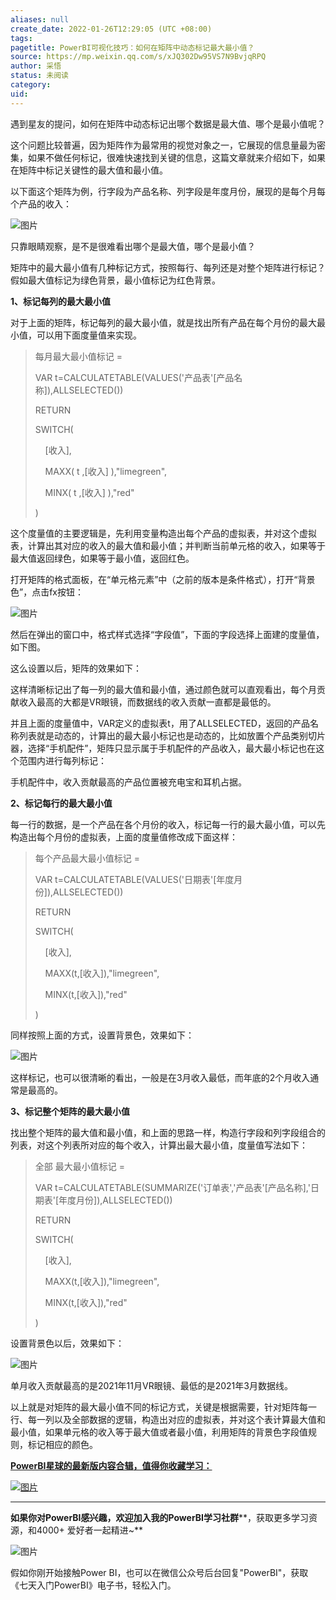 ```yaml
---
aliases: null
create_date: 2022-01-26T12:29:05 (UTC +08:00)
tags: 
pagetitle: PowerBI可视化技巧：如何在矩阵中动态标记最大最小值？
source: https://mp.weixin.qq.com/s/xJQ302Dw95VS7N9BvjqRPQ
author: 采悟
status: 未阅读
category: 
uid: 
---
```


遇到星友的提问，如何在矩阵中动态标记出哪个数据是最大值、哪个是最小值呢？  

这个问题比较普遍，因为矩阵作为最常用的视觉对象之一，它展现的信息量最为密集，如果不做任何标记，很难快速找到关键的信息，这篇文章就来介绍如下，如果在矩阵中标记关键性的最大值和最小值。

以下面这个矩阵为例，行字段为产品名称、列字段是年度月份，展现的是每个月每个产品的收入：

![图片](https://mmbiz.qpic.cn/mmbiz_jpg/aHEbZtANQJMdI24iaex1UOnS5AEosyORleGtjgDW0jRIYu8GoTNBRF8q4vUyNNsZmtCfGVGDYp3cicf5E6aLiadOg/640?wx_fmt=jpeg&wxfrom=5&wx_lazy=1&wx_co=1)

只靠眼睛观察，是不是很难看出哪个是最大值，哪个是最小值？

矩阵中的最大最小值有几种标记方式，按照每行、每列还是对整个矩阵进行标记？假如最大值标记为绿色背景，最小值标记为红色背景。  

**1、标记每列的最大最小值**

对于上面的矩阵，标记每列的最大最小值，就是找出所有产品在每个月份的最大最小值，可以用下面度量值来实现。

> 每月最大最小值标记 =
> 
> VAR t=CALCULATETABLE(VALUES('产品表'\[产品名称\]),ALLSELECTED())
> 
> RETURN
> 
> SWITCH(
> 
>     \[收入\],
> 
>     MAXX( t ,\[收入\] ),"limegreen",
> 
>     MINX( t ,\[收入\] ),"red"
> 
> )

这个度量值的主要逻辑是，先利用变量构造出每个产品的虚拟表，并对这个虚拟表，计算出其对应的收入的最大值和最小值；并判断当前单元格的收入，如果等于最大值返回绿色，如果等于最小值，返回红色。

打开矩阵的格式面板，在“单元格元素”中（之前的版本是条件格式），打开“背景色”，点击fx按钮：

![图片](https://mmbiz.qpic.cn/mmbiz_jpg/aHEbZtANQJMdI24iaex1UOnS5AEosyORlNJmDoehH6praBMrQySoT8fhVb8Ck2mKRHNerw4hR6KgdSSHQEwPg3A/640?wx_fmt=jpeg&wxfrom=5&wx_lazy=1&wx_co=1)

然后在弹出的窗口中，格式样式选择“字段值”，下面的字段选择上面建的度量值，如下图。  

这么设置以后，矩阵的效果如下：

这样清晰标记出了每一列的最大值和最小值，通过颜色就可以直观看出，每个月贡献收入最高的大都是VR眼镜，而数据线的收入贡献一直都是最低的。  

并且上面的度量值中，VAR定义的虚拟表t，用了ALLSELECTED，返回的产品名称列表就是动态的，计算出的最大最小标记也是动态的，比如放置个产品类别切片器，选择“手机配件”，矩阵只显示属于手机配件的产品收入，最大最小标记也在这个范围内进行每列标记：  

手机配件中，收入贡献最高的产品位置被充电宝和耳机占据。

**2、标记每行的最大最小值**

每一行的数据，是一个产品在各个月份的收入，标记每一行的最大最小值，可以先构造出每个月份的虚拟表，上面的度量值修改成下面这样：

> 每个产品最大最小值标记 =
> 
> VAR t=CALCULATETABLE(VALUES('日期表'\[年度月份\]),ALLSELECTED())
> 
> RETURN
> 
> SWITCH(
> 
>     \[收入\],
> 
>     MAXX(t,\[收入\]),"limegreen",
> 
>     MINX(t,\[收入\]),"red"
> 
> )

同样按照上面的方式，设置背景色，效果如下：  

![图片](https://mmbiz.qpic.cn/mmbiz_jpg/aHEbZtANQJMdI24iaex1UOnS5AEosyORl6T2elibmZ7mckD0ZF4y4xxrJk1LjK5Ma8wtLdvSvv10CpYoJIvLrCKg/640?wx_fmt=jpeg&wxfrom=5&wx_lazy=1&wx_co=1)

这样标记，也可以很清晰的看出，一般是在3月收入最低，而年底的2个月收入通常是最高的。

**3、标记整个矩阵的最大最小值**

找出整个矩阵的最大值和最小值，和上面的思路一样，构造行字段和列字段组合的列表，对这个列表所对应的每个收入，计算出最大最小值，度量值写法如下：

> 全部 最大最小值标记 =
> 
> VAR t=CALCULATETABLE(SUMMARIZE('订单表','产品表'\[产品名称\],'日期表'\[年度月份\]),ALLSELECTED())
> 
> RETURN
> 
> SWITCH(
> 
>     \[收入\],
> 
>     MAXX(t,\[收入\]),"limegreen",
> 
>     MINX(t,\[收入\]),"red"
> 
> )

设置背景色以后，效果如下：

![图片](https://mmbiz.qpic.cn/mmbiz_jpg/aHEbZtANQJMdI24iaex1UOnS5AEosyORl57llEKWU7n9JWeWC46vwib5IyN3pRv5icNJIe34woiaib2JouCqHvuKAuA/640?wx_fmt=jpeg&wxfrom=5&wx_lazy=1&wx_co=1)

单月收入贡献最高的是2021年11月VR眼镜、最低的是2021年3月数据线。  

以上就是对矩阵的最大最小值不同的标记方式，关键是根据需要，针对矩阵每一行、每一列以及全部数据的逻辑，构造出对应的虚拟表，并对这个表计算最大值和最小值，如果单元格的收入等于最大值或者最小值，利用矩阵的背景色字段值规则，标记相应的颜色。

[**PowerBI星球的最新版****内容合辑****，值得你收藏学习：**](http://mp.weixin.qq.com/s?__biz=MzA4MzQwMjY4MA==&mid=2484078675&idx=1&sn=07abf841815e43fb0a554081c82de72a&chksm=8e13a284b9642b92d07b518abe3e6e2e2ef5066c0941c1ced26a245a6990b4330830431789a9&scene=21#wechat_redirect)

[![图片](https://mmbiz.qpic.cn/mmbiz_png/aHEbZtANQJN8YOicNXzCaSLpQrKXOL0LsNeYw0fj3iaGFy7XSwwmibHicdtiaHEbhgmHSPXQlkg3WiaVA4hJ8PGDcdEQ/640?wx_fmt=png&wxfrom=5&wx_lazy=1&wx_co=1)](http://mp.weixin.qq.com/s?__biz=MzA4MzQwMjY4MA==&mid=2484078675&idx=1&sn=07abf841815e43fb0a554081c82de72a&chksm=8e13a284b9642b92d07b518abe3e6e2e2ef5066c0941c1ced26a245a6990b4330830431789a9&scene=21#wechat_redirect)

___

**如果你对PowerBI感兴趣，欢迎加入我的PowerBI学习社群****，获取更多学习资源，和4000+ 爱好者一起精进~**  

![图片](https://mmbiz.qpic.cn/mmbiz_png/aHEbZtANQJMFLnwgdbghRHPLicKRaV70mVCZVq8Fhm46rkciaeOrLFJCv5f1omJxF8256YogHflkicEDM29aUMtaA/640?wx_fmt=png&wxfrom=5&wx_lazy=1&wx_co=1)

假如你刚开始接触Power BI，也可以在微信公众号后台回复"PowerBI"，获取《七天入门PowerBI》电子书，轻松入门。
